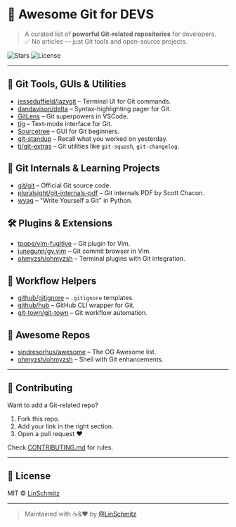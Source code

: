 # 🚀 Awesome Git for DEVS

> A curated list of **powerful Git-related repositories** for developers.  
> ✅ No articles — just Git tools and open-source projects.

![Stars](https://img.shields.io/github/stars/LinSchmitz/awesome-git-for-devs?style=social)
![License](https://img.shields.io/github/license/LinSchmitz/awesome-git-for-devs)

---

## 🔧 Git Tools, GUIs & Utilities

- [jesseduffield/lazygit](https://github.com/jesseduffield/lazygit) – Terminal UI for Git commands.
- [dandavison/delta](https://github.com/dandavison/delta) – Syntax-highlighting pager for Git.
- [GitLens](https://gitlens.amod.io/) – Git superpowers in VSCode.
- [tig](https://github.com/jonas/tig) – Text-mode interface for Git.
- [Sourcetree](https://www.sourcetreeapp.com/) – GUI for Git beginners.
- [git-standup](https://github.com/kamranahmedse/git-standup) – Recall what you worked on yesterday.
- [tj/git-extras](https://github.com/tj/git-extras) – Git utilities like `git-squash`, `git-changelog`.

## 🧠 Git Internals & Learning Projects

- [git/git](https://github.com/git/git) – Official Git source code.
- [pluralsight/git-internals-pdf](https://github.com/pluralsight/git-internals-pdf) – Git internals PDF by Scott Chacon.
- [wyag](https://github.com/micropython-utilities/wyag) – "Write Yourself a Git" in Python.

## 🛠 Plugins & Extensions

- [tpope/vim-fugitive](https://github.com/tpope/vim-fugitive) – Git plugin for Vim.
- [junegunn/gv.vim](https://github.com/junegunn/gv.vim) – Git commit browser in Vim.
- [ohmyzsh/ohmyzsh](https://github.com/ohmyzsh/ohmyzsh) – Terminal plugins with Git integration.

## 🎯 Workflow Helpers

- [github/gitignore](https://github.com/github/gitignore) – `.gitignore` templates.
- [github/hub](https://github.com/github/hub) – GitHub CLI wrapper for Git.
- [git-town/git-town](https://github.com/git-town/git-town) – Git workflow automation.

## 💎 Awesome Repos

- [sindresorhus/awesome](https://github.com/sindresorhus/awesome) – The OG Awesome list.
- [ohmyzsh/ohmyzsh](https://github.com/ohmyzsh/ohmyzsh) – Shell with Git enhancements.

---

## 🤝 Contributing

Want to add a Git-related repo?

1. Fork this repo.
2. Add your link in the right section.
3. Open a pull request ❤️

Check [CONTRIBUTING.md](CONTRIBUTING.md) for rules.

---

## 📝 License

MIT © [LinSchmitz](https://github.com/LinSchmitz)

---

> Maintained with ☕&❤️ by [@LinSchmitz](https://github.com/LinSchmitz)
